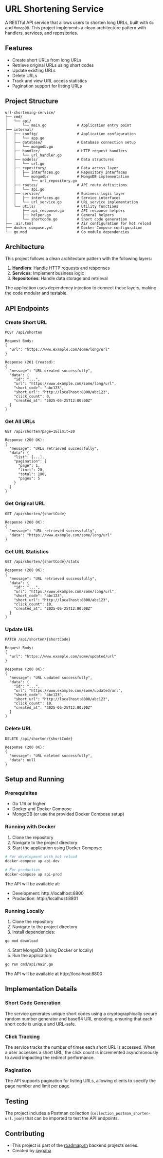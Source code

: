 # URL Shortening Service

A RESTful API service that allows users to shorten long URLs, built with `Go` and `MongoDB`. This project implements a clean architecture pattern with handlers, services, and repositories.

## Features

- Create short URLs from long URLs
- Retrieve original URLs using short codes
- Update existing URLs
- Delete URLs
- Track and view URL access statistics
- Pagination support for listing URLs

## Project Structure

```
url-shortening-service/
├── cmd/
│   └── api/
│       └── main.go              # Application entry point
├── internal/
│   ├── config/                  # Application configuration
│   │   └── app.go
│   ├── database/                # Database connection setup
│   │   └── mongodb.go
│   ├── handler/                 # HTTP request handlers
│   │   └── url_handler.go
│   ├── models/                  # Data structures
│   │   └── url.go
│   ├── repository/              # Data access layer
│   │   ├── interfaces.go        # Repository interfaces
│   │   └── mongodb/             # MongoDB implementation
│   │       └── url_repository.go
│   ├── routes/                  # API route definitions
│   │   └── api.go
│   ├── service/                 # Business logic layer
│   │   ├── interfaces.go        # Service interfaces
│   │   └── url_service.go       # URL service implementation
│   └── utils/                   # Utility functions
│       ├── api_response.go      # API response helpers
│       ├── helper.go            # General helpers
│       └── shortcode.go         # Short code generation
├── .air.toml                    # Air configuration for hot reload
├── docker-compose.yml           # Docker Compose configuration
└── go.mod                       # Go module dependencies
```

## Architecture

This project follows a clean architecture pattern with the following layers:

1. **Handlers**: Handle HTTP requests and responses
2. **Services**: Implement business logic
3. **Repositories**: Handle data storage and retrieval

The application uses dependency injection to connect these layers, making the code modular and testable.

## API Endpoints

### Create Short URL
```
POST /api/shorten

Request Body:
{
  "url": "https://www.example.com/some/long/url"
}

Response (201 Created):
{
  "message": "URL created successfully",
  "data": {
    "id": "...",
    "url": "https://www.example.com/some/long/url",
    "short_code": "abc123",
    "short_url": "http://localhost:8800/abc123",
    "click_count": 0,
    "created_at": "2025-06-25T12:00:00Z"
  }
}
```

### Get All URLs
```
GET /api/shorten?page=1&limit=20

Response (200 OK):
{
  "message": "URLs retrieved successfully",
  "data": {
    "list": [...],
    "pagination": {
      "page": 1,
      "limit": 20,
      "total": 100,
      "pages": 5
    }
  }
}
```

### Get Original URL
```
GET /api/shorten/{shortCode}

Response (200 OK):
{
  "message": "URL retrieved successfully",
  "data": "https://www.example.com/some/long/url"
}
```

### Get URL Statistics
```
GET /api/shorten/{shortCode}/stats

Response (200 OK):
{
  "message": "URL retrieved successfully",
  "data": {
    "id": "...",
    "url": "https://www.example.com/some/long/url",
    "short_code": "abc123",
    "short_url": "http://localhost:8800/abc123",
    "click_count": 10,
    "created_at": "2025-06-25T12:00:00Z"
  }
}
```

### Update URL
```
PATCH /api/shorten/{shortCode}

Request Body:
{
  "url": "https://www.example.com/some/updated/url"
}

Response (200 OK):
{
  "message": "URL updated successfully",
  "data": {
    "id": "...",
    "url": "https://www.example.com/some/updated/url",
    "short_code": "abc123",
    "short_url": "http://localhost:8800/abc123",
    "click_count": 10,
    "created_at": "2025-06-25T12:00:00Z"
  }
}
```

### Delete URL
```
DELETE /api/shorten/{shortCode}

Response (200 OK):
{
  "message": "URL deleted successfully",
  "data": null
}
```

## Setup and Running

### Prerequisites

- Go 1.16 or higher
- Docker and Docker Compose
- MongoDB (or use the provided Docker Compose setup)

### Running with Docker

1. Clone the repository
2. Navigate to the project directory
3. Start the application using Docker Compose:

```bash
# For development with hot reload
docker-compose up api-dev

# For production
docker-compose up api-prod
```

The API will be available at:
- Development: http://localhost:8800
- Production: http://localhost:8801

### Running Locally

1. Clone the repository
2. Navigate to the project directory
3. Install dependencies:

```bash
go mod download
```

4. Start MongoDB (using Docker or locally)
5. Run the application:

```bash
go run cmd/api/main.go
```

The API will be available at http://localhost:8800

## Implementation Details

### Short Code Generation

The service generates unique short codes using a cryptographically secure random number generator and base64 URL encoding, ensuring that each short code is unique and URL-safe.

### Click Tracking

The service tracks the number of times each short URL is accessed. When a user accesses a short URL, the click count is incremented asynchronously to avoid impacting the redirect performance.

### Pagination

The API supports pagination for listing URLs, allowing clients to specify the page number and limit per page.

## Testing

The project includes a Postman collection (`collection_postman_shorten-url.json`) that can be imported to test the API endpoints.

## Contributing

- This project is part of the [roadmap.sh](https://roadmap.sh/projects/url-shortening-service) backend projects series.
- Created by [jaygaha](https://github.com/jaygaha)